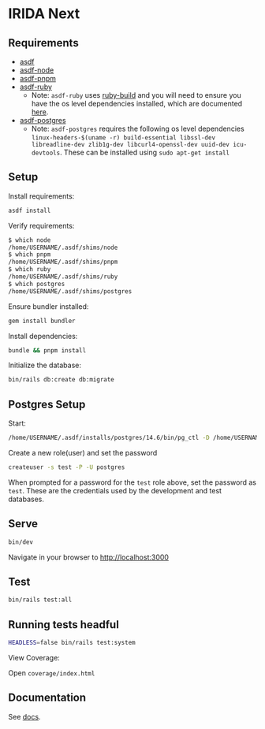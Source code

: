 # IRIDA Next

## Requirements

- [asdf](https://asdf-vm.com)
- [asdf-node](https://github.com/asdf-vm/asdf-nodejs)
- [asdf-pnpm](https://github.com/jonathanmorley/asdf-pnpm)
- [asdf-ruby](https://github.com/asdf-vm/asdf-ruby)
  - Note: `asdf-ruby` uses [ruby-build](https://github.com/rbenv/ruby-build) and you will need to ensure you have the os level dependencies installed, which are documented [here](https://github.com/rbenv/ruby-build/wiki#suggested-build-environment).
- [asdf-postgres](https://github.com/smashedtoatoms/asdf-postgres)
  - Note: `asdf-postgres` requires the following os level dependencies `linux-headers-$(uname -r) build-essential libssl-dev libreadline-dev zlib1g-dev libcurl4-openssl-dev uuid-dev icu-devtools`. These can be installed using `sudo apt-get install`

## Setup

Install requirements:

```bash
asdf install
```

Verify requirements:

```bash
$ which node
/home/USERNAME/.asdf/shims/node
$ which pnpm
/home/USERNAME/.asdf/shims/pnpm
$ which ruby
/home/USERNAME/.asdf/shims/ruby
$ which postgres
/home/USERNAME/.asdf/shims/postgres
```

Ensure bundler installed:

```bash
gem install bundler
```

Install dependencies:

```bash
bundle && pnpm install
```

Initialize the database:

```bash
bin/rails db:create db:migrate
```

## Postgres Setup

Start:

```bash
/home/USERNAME/.asdf/installs/postgres/14.6/bin/pg_ctl -D /home/USERNAME/.asdf/installs/postgres/14.6/data -l logfile start
```

Create a new role(user) and set the password

```bash
createuser -s test -P -U postgres
```

When prompted for a password for the `test` role above, set the password as `test`. These are the credentials used by the development and test databases.

## Serve

```bash
bin/dev
```

Navigate in your browser to [http://localhost:3000](http://localhost:3000)

## Test

```bash
bin/rails test:all
```

## Running tests headful

```bash
HEADLESS=false bin/rails test:system
```

View Coverage:

Open `coverage/index.html`

## Documentation

See [docs](/docs/README.md).
